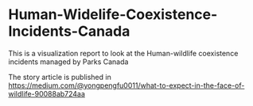 # Human-Widelife-Coexistence-Incidents-Canada
This is a visualization report to look at the Human-wildlife coexistence incidents managed by Parks Canada

The story article is published in https://medium.com/@yongpengfu0011/what-to-expect-in-the-face-of-wildlife-90088ab724aa
